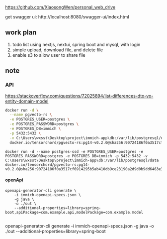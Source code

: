 https://github.com/XiaosongWen/personal_web_drive

get swagger ui: http://localhost:8080/swagger-ui/index.html

## work plan
1. todo list using nextjs, nextui, spring boot and mysql, with login
2. simple upload, download file, and delete file
3. enable s3 to allow user to share file

## note
### API
https://stackoverflow.com/questions/72025894/list-differences-dto-vo-entity-domain-model

```bash
docker run -d \
  --name pgvecto-rs \
  -e POSTGRES_USER=postgres \
  -e POSTGRES_PASSWORD=postgres \
  -e POSTGRES_DB=immich \
  -p 5432:5432 \
  -v C:\Users\wxsst\Desktop\project\immich-app\db:/var/lib/postgresql/data \  
  docker.io/tensorchord/pgvecto-rs:pg14-v0.2.0@sha256:90724186f0a3517cf6914295b5ab410db9ce23190a2d9d0b9dd6463e3fa298f0
```
```
docker run -d --name postgres-ssd -e POSTGRES_USER=postgres -e POSTGRES_PASSWORD=postgres -e POSTGRES_DB=immich -p 5432:5432 -v C:\Users\wxsst\Desktop\project\immich-app\db:/var/lib/postgresql/data docker.io/tensorchord/pgvecto-rs:pg14-v0.2.0@sha256:90724186f0a3517cf6914295b5ab410db9ce23190a2d9d0b9dd6463e3fa298f0
```

#### openApi
```
openapi-generator-cli generate \
    -i immich-openapi-specs.json \
    -g java \
    -o ./out \
    --additional-properties=library=spring-boot,apiPackage=com.example.api,modelPackage=com.example.model
 
```

openapi-generator-cli generate -i immich-openapi-specs.json -g java -o ./out --additional-properties=library=spring-boot